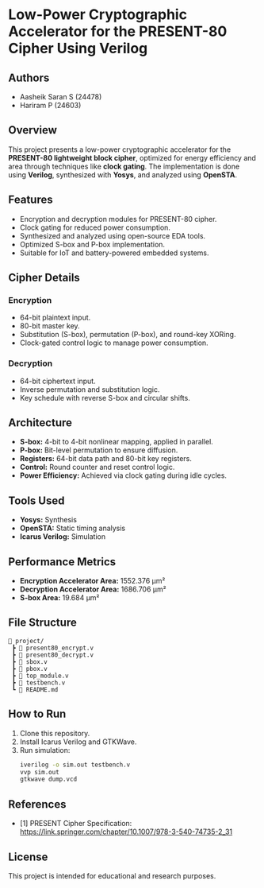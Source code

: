 
# Low-Power Cryptographic Accelerator for the PRESENT-80 Cipher Using Verilog

## Authors
- Aasheik Saran S (24478)
- Hariram P (24603)

## Overview
This project presents a low-power cryptographic accelerator for the **PRESENT-80 lightweight block cipher**, optimized for energy efficiency and area through techniques like **clock gating**. The implementation is done using **Verilog**, synthesized with **Yosys**, and analyzed using **OpenSTA**.

## Features
- Encryption and decryption modules for PRESENT-80 cipher.
- Clock gating for reduced power consumption.
- Synthesized and analyzed using open-source EDA tools.
- Optimized S-box and P-box implementation.
- Suitable for IoT and battery-powered embedded systems.

## Cipher Details

### Encryption
- 64-bit plaintext input.
- 80-bit master key.
- Substitution (S-box), permutation (P-box), and round-key XORing.
- Clock-gated control logic to manage power consumption.

### Decryption
- 64-bit ciphertext input.
- Inverse permutation and substitution logic.
- Key schedule with reverse S-box and circular shifts.

## Architecture

- **S-box:** 4-bit to 4-bit nonlinear mapping, applied in parallel.
- **P-box:** Bit-level permutation to ensure diffusion.
- **Registers:** 64-bit data path and 80-bit key registers.
- **Control:** Round counter and reset control logic.
- **Power Efficiency:** Achieved via clock gating during idle cycles.

## Tools Used
- **Yosys:** Synthesis
- **OpenSTA:** Static timing analysis
- **Icarus Verilog:** Simulation

## Performance Metrics
- **Encryption Accelerator Area:** 1552.376 µm²
- **Decryption Accelerator Area:** 1686.706 µm²
- **S-box Area:** 19.684 µm²

## File Structure
```
📁 project/
 ┣ 📜 present80_encrypt.v
 ┣ 📜 present80_decrypt.v
 ┣ 📜 sbox.v
 ┣ 📜 pbox.v
 ┣ 📜 top_module.v
 ┣ 📜 testbench.v
 ┗ 📄 README.md
```

## How to Run
1. Clone this repository.
2. Install Icarus Verilog and GTKWave.
3. Run simulation:
   ```bash
   iverilog -o sim.out testbench.v
   vvp sim.out
   gtkwave dump.vcd
   ```

## References
- [1] PRESENT Cipher Specification: https://link.springer.com/chapter/10.1007/978-3-540-74735-2_31

## License
This project is intended for educational and research purposes.
